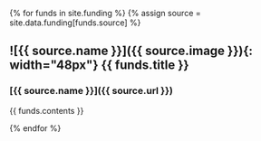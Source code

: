 {% for funds in site.funding %}
{% assign source = site.data.funding[funds.source] %}

## ![{{ source.name }}]({{ source.image }}){: width="48px"} {{ funds.title }}
### [{{ source.name }}]({{ source.url }}) 

{{ funds.contents }}

{% endfor %}
